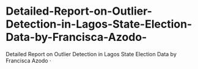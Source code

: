 # Detailed-Report-on-Outlier-Detection-in-Lagos-State-Election-Data-by-Francisca-Azodo-
Detailed Report on Outlier Detection in Lagos State Election Data  by  Francisca Azodo · 

